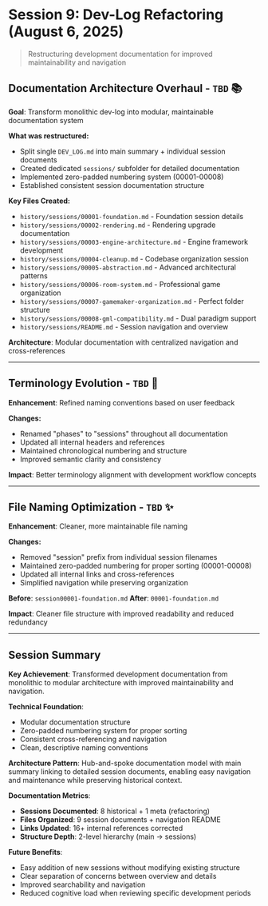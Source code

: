 # Session 9: Dev-Log Refactoring (August 6, 2025)

> Restructuring development documentation for improved maintainability and navigation

## Documentation Architecture Overhaul - `TBD` 📚
**Goal**: Transform monolithic dev-log into modular, maintainable documentation system

**What was restructured:**
- Split single `DEV_LOG.md` into main summary + individual session documents
- Created dedicated `sessions/` subfolder for detailed documentation
- Implemented zero-padded numbering system (00001-00008)
- Established consistent session documentation structure

**Key Files Created:**
- `history/sessions/00001-foundation.md` - Foundation session details
- `history/sessions/00002-rendering.md` - Rendering upgrade documentation
- `history/sessions/00003-engine-architecture.md` - Engine framework development
- `history/sessions/00004-cleanup.md` - Codebase organization session
- `history/sessions/00005-abstraction.md` - Advanced architectural patterns
- `history/sessions/00006-room-system.md` - Professional game organization
- `history/sessions/00007-gamemaker-organization.md` - Perfect folder structure
- `history/sessions/00008-gml-compatibility.md` - Dual paradigm support
- `history/sessions/README.md` - Session navigation and overview

**Architecture**: Modular documentation with centralized navigation and cross-references

---

## Terminology Evolution - `TBD` 🔄
**Enhancement**: Refined naming conventions based on user feedback

**Changes:**
- Renamed "phases" to "sessions" throughout all documentation
- Updated all internal headers and references
- Maintained chronological numbering and structure
- Improved semantic clarity and consistency

**Impact**: Better terminology alignment with development workflow concepts

---

## File Naming Optimization - `TBD` ✨
**Enhancement**: Cleaner, more maintainable file naming

**Changes:**
- Removed "session" prefix from individual session filenames
- Maintained zero-padded numbering for proper sorting (00001-00008)
- Updated all internal links and cross-references
- Simplified navigation while preserving organization

**Before**: `session00001-foundation.md`
**After**: `00001-foundation.md`

**Impact**: Cleaner file structure with improved readability and reduced redundancy

---

## Session Summary

**Key Achievement**: Transformed development documentation from monolithic to modular architecture with improved maintainability and navigation.

**Technical Foundation**:
- Modular documentation structure
- Zero-padded numbering system for proper sorting
- Consistent cross-referencing and navigation
- Clean, descriptive naming conventions

**Architecture Pattern**: Hub-and-spoke documentation model with main summary linking to detailed session documents, enabling easy navigation and maintenance while preserving historical context.

**Documentation Metrics**:
- **Sessions Documented**: 8 historical + 1 meta (refactoring)
- **Files Organized**: 9 session documents + navigation README
- **Links Updated**: 16+ internal references corrected
- **Structure Depth**: 2-level hierarchy (main → sessions)

**Future Benefits**:
- Easy addition of new sessions without modifying existing structure
- Clear separation of concerns between overview and details
- Improved searchability and navigation
- Reduced cognitive load when reviewing specific development periods
